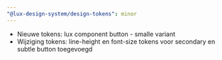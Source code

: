 ```yaml
---
"@lux-design-system/design-tokens": minor
---
```


- Nieuwe tokens: lux component button - smalle variant
- Wijziging tokens: line-height en font-size tokens voor secondary en subtle button toegevoegd
